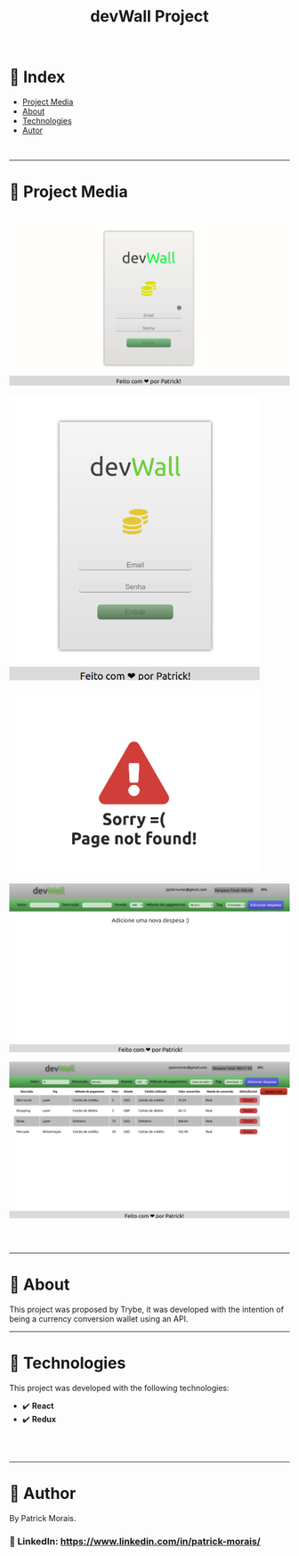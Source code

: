 <h1 align="center">devWall Project</h1>
<br />

# :pushpin: Index
- [Project Media](#camera_flash-project-media)
- [About](#monocle_face-about)
- [Technologies](#rocket-technologies)
- [Autor](#closed_book-author)
<br />

---
# :camera_flash: Project Media
![Imagem do projeto](src/assets/gif.gif)<br /><br />
<img src="src/assets/1.png" width="450px" align="center"/><br /><br />
<img src="src/assets/2.png" width="450px" align="center"/><br /><br />
<img src="src/assets/3.png" width="800px" align="center"/><br /><br />
<img src="src/assets/4.png" width="800px" align="center"/><br /><br />

<br />

---
# :monocle_face: About
This project was proposed by Trybe, it was developed with the intention of being a currency conversion wallet using an API. 
<br />

---

# :rocket:  Technologies
This project was developed with the following technologies: <br>
- :heavy_check_mark: **React**
- :heavy_check_mark: **Redux**
<br><br>
<br />

---

# :closed_book: Author
By Patrick Morais.
### :link: LinkedIn: https://www.linkedin.com/in/patrick-morais/